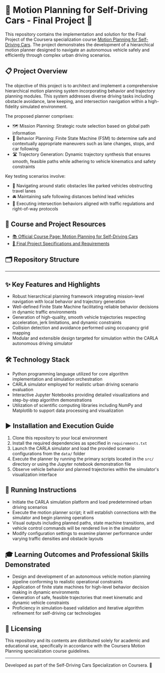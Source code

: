 # 🚗 Motion Planning for Self-Driving Cars - Final Project 🚦

This repository contains the implementation and solution for the Final Project of the Coursera specialization course [Motion Planning for Self-Driving Cars](https://www.coursera.org/learn/motion-planning-self-driving-cars/programming/wiGwg/course-4-final-project). The project demonstrates the development of a hierarchical motion planner designed to navigate an autonomous vehicle safely and efficiently through complex urban driving scenarios.

## 📋 Project Overview

The objective of this project is to architect and implement a comprehensive hierarchical motion planning system incorporating behavior and trajectory planning modules. This system addresses diverse driving tasks including obstacle avoidance, lane keeping, and intersection navigation within a high-fidelity simulated environment.

The proposed planner comprises:
- 🗺️ Mission Planning: Strategic route selection based on global path information
- 🤖 Behavior Planning: Finite State Machine (FSM) to determine safe and contextually appropriate maneuvers such as lane changes, stops, and car following
- 🛣️ Trajectory Generation: Dynamic trajectory synthesis that ensures smooth, feasible paths while adhering to vehicle kinematics and safety constraints

Key testing scenarios involve:
- 🚧 Navigating around static obstacles like parked vehicles obstructing travel lanes
- 🚘 Maintaining safe following distances behind lead vehicles
- 🛑 Executing intersection behaviors aligned with traffic regulations and right-of-way protocols

## 🔗 Course and Project Resources

- [📚 Official Course Page: Motion Planning for Self-Driving Cars](https://www.coursera.org/learn/motion-planning-self-driving-cars/programming/wiGwg/course-4-final-project)
- [📝 Final Project Specifications and Requirements](https://www.coursera.org/learn/motion-planning-self-driving-cars/programming/wiGwg/course-4-final-project)

## 🗂 Repository Structure

---

## ✨ Key Features and Highlights

- Robust hierarchical planning framework integrating mission-level navigation with local behavior and trajectory generation
- Well-defined Finite State Machine facilitating reliable behavior decisions in dynamic traffic environments
- Generation of high-quality, smooth vehicle trajectories respecting acceleration, jerk limitations, and dynamic constraints
- Collision detection and avoidance performed using occupancy grid mapping
- Modular and extensible design targeted for simulation within the CARLA autonomous driving simulator

## 🛠 Technology Stack

- Python programming language utilized for core algorithm implementation and simulation orchestration
- CARLA simulator employed for realistic urban driving scenario evaluation
- Interactive Jupyter Notebooks providing detailed visualizations and step-by-step algorithm demonstrations
- Utilization of scientific computing libraries including NumPy and Matplotlib to support data processing and visualization

## ▶️ Installation and Execution Guide

1. Clone this repository to your local environment
2. Install the required dependencies as specified in `requirements.txt`
3. Launch the CARLA simulator and load the provided scenario configurations from the `data/` folder
4. Execute the planner by running the primary scripts located in the `src/` directory or using the Jupyter notebook demonstration file
5. Observe vehicle behavior and planned trajectories within the simulator's visualization interface

## 📝 Running Instructions

- Initiate the CARLA simulation platform and load predetermined urban driving scenarios
- Execute the motion planner script; it will establish connections with the simulator and begin planning operations
- Visual outputs including planned paths, state machine transitions, and vehicle control commands will be rendered live in the simulator
- Modify configuration settings to examine planner performance under varying traffic densities and obstacle layouts

## 🎓 Learning Outcomes and Professional Skills Demonstrated

- Design and development of an autonomous vehicle motion planning pipeline conforming to realistic operational constraints
- Application of finite state machines for high-level behavior decision making in dynamic environments
- Generation of safe, feasible trajectories that meet kinematic and dynamic vehicle constraints
- Proficiency in simulation-based validation and iterative algorithm refinement for self-driving car technologies

## 📜 Licensing

This repository and its contents are distributed solely for academic and educational use, specifically in accordance with the Coursera Motion Planning specialization course guidelines.

---

Developed as part of the Self-Driving Cars Specialization on Coursera. 🚀
